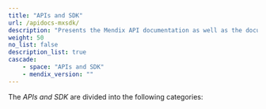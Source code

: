 ```yaml
---
title: "APIs and SDK"
url: /apidocs-mxsdk/
description: "Presents the Mendix API documentation as well as the documentation for the Mendix Platform SDK."
weight: 50
no_list: false
description_list: true
cascade:
    - space: "APIs and SDK"
    - mendix_version: ""
---
```


The *APIs and SDK* are divided into the following categories:
